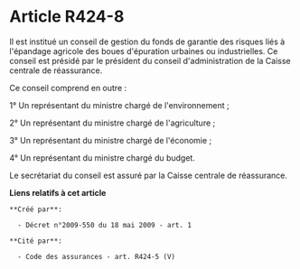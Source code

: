# Article R424-8

Il est institué un conseil de gestion du fonds de garantie des risques liés à l'épandage agricole des boues d'épuration
urbaines ou industrielles. Ce conseil est présidé par le président du conseil d'administration de la Caisse centrale de
réassurance. 

Ce conseil comprend en outre : 

1° Un représentant du ministre chargé de l'environnement ; 

2° Un représentant du ministre chargé de l'agriculture ; 

3° Un représentant du ministre chargé de l'économie ; 

4° Un représentant du ministre chargé du budget. 

Le secrétariat du conseil est assuré par la Caisse centrale de réassurance.

**Liens relatifs à cet article**

	**Créé par**:

	  - Décret n°2009-550 du 18 mai 2009 - art. 1

	**Cité par**:

	  - Code des assurances - art. R424-5 (V)

